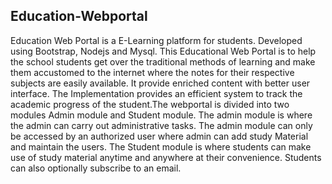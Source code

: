 ## Education-Webportal
Education Web Portal is a E-Learning platform for students. Developed using Bootstrap, Nodejs and Mysql.
This Educational Web Portal is to help the school students get over the traditional methods of learning and make them accustomed to the internet where the notes for their respective subjects are easily available. It provide enriched content with better user interface. The Implementation provides an efficient system to track the academic progress of the student.The webportal is divided into two modules Admin module and Student module.
The admin module is where the admin can carry out administrative tasks. The admin module can only be accessed by an authorized user where admin can add study Material and maintain the users.
The Student module is where students can make use of study material anytime and anywhere at their convenience. Students can also optionally subscribe to an email.
